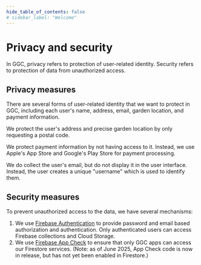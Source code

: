 ```yaml
---
hide_table_of_contents: false
# sidebar_label: "Welcome"
---
```


# Privacy and security

In GGC, privacy refers to protection of user-related identity. Security refers to protection of data from unauthorized access.

## Privacy measures

There are several forms of user-related identity that we want to protect in GGC, including each user's name, address, email, garden location, and payment information.

We protect the user's address and precise garden location by only requesting a postal code.

We protect payment information by not having access to it. Instead, we use Apple's App Store and Google's Play Store for payment processing.

We do collect the user's email, but do not display it in the user interface. Instead, the user creates a unique "username" which is used to identify them. 

## Security measures

To prevent unauthorized access to the data, we have several mechanisms:

1. We use [Firebase Authentication](https://firebase.google.com/docs/auth) to provide password and email based authorization and authentication.  Only authenticated users can access Firebase collections and Cloud Storage.
2. We use [Firebase App Check](https://firebase.google.com/docs/app-check) to ensure that only GGC apps can access our Firestore services. (Note: as of June 2025, App Check code is now in release, but has not yet been enabled in Firestore.)